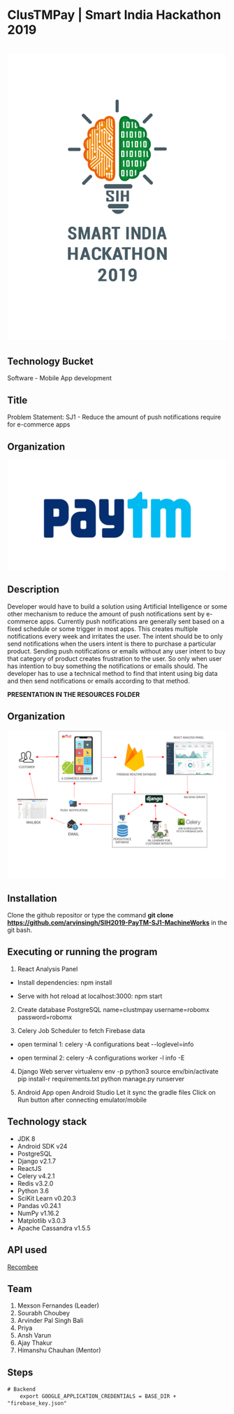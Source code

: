 # ClusTMPay | Smart India Hackathon 2019 

<h1 align="center">
  <img src="resources/SIH_logo.png"/>
</h1>

## Technology Bucket
Software - Mobile App development

## Title
Problem Statement: SJ1 - Reduce the amount of push notifications require for e-commerce apps

## Organization
<img src="resources/paytm.jpg">

## Description
Developer would have to build a solution using Artificial Intelligence or some other mechanism to reduce the amount of push notifications sent by e-commerce apps. Currently push notifications are generally sent based on a fixed schedule or some trigger in most apps. This creates multiple notifications every week and irritates the user. The intent should be to only send notifications when the users intent is there to purchase a particular product. Sending push notifications or emails without any user intent to buy that category of product creates frustration to the user. So only when user has intention to buy something the notifications or emails should. The developer has to use a technical method to find that intent using big data and then send notifications or emails according to that method.

**PRESENTATION IN THE RESOURCES FOLDER**

## Organization
<img src="resources/layout.png">

## Installation
Clone the github repositor or type the command **git clone https://github.com/arvinsingh/SIH2019-PayTM-SJ1-MachineWorks** in the git bash.

## Executing or running the program
1) React Analysis Panel
- Install dependencies:
npm install

- Serve with hot reload at localhost:3000:
npm start

2) Create database PostgreSQL
name=clustmpay
username=robomx
password=robomx

3) Celery Job Scheduler to fetch Firebase data

- open terminal 1: 
	celery -A configurations beat --loglevel=info

- open terminal 2: 
	celery -A configurations worker -l info -E

4) Django Web server
virtualenv env -p python3
source env/bin/activate
pip install-r requirements.txt
python manage.py runserver

5) Android App
open Android Studio
Let it sync the gradle files
Click on Run button after connecting emulator/mobile

## Technology stack

- JDK 8
- Android SDK v24
- PostgreSQL
- Django v2.1.7
- ReactJS
- Celery v4.2.1
- Redis v3.2.0
- Python 3.6
- SciKit Learn v0.20.3
- Pandas v0.24.1
- NumPy v1.16.2
- Matplotlib v3.0.3
- Apache Cassandra v1.5.5

## API used

[Recombee](www.recombee.com)


## Team
  1) Mexson Fernandes (Leader)
  2) Sourabh Choubey
  3) Arvinder Pal Singh Bali
  4) Priya
  5) Ansh Varun
  6) Ajay Thakur
  7) Himanshu Chauhan (Mentor)
  

## Steps
	# Backend
		export GOOGLE_APPLICATION_CREDENTIALS = BASE_DIR + "firebase_key.json"
